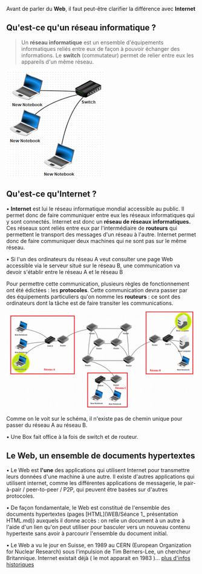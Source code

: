 ﻿Avant de parler du **Web**, il faut peut-être clarifier la différence avec **Internet**


## Qu'est-ce qu'un réseau informatique ?

>Un **réseau informatique** est un ensemble d'équipements informatiques reliés entre eux de façon à pouvoir échanger des informations. Le **switch** (commutateur) permet de relier entre eux les appareils d'un même réseau.

![reseau](image1_web.png)

## Qu'est-ce qu'Internet ?

• **Internet** est lui le réseau informatique mondial accessible au public. Il permet donc de faire communiquer entre eux les réseaux informatiques qui y sont connectés. Internet est donc un **réseau de réseaux informatiques.** Ces réseaux sont reliés entre eux par l'intermédiaire de **routeurs** qui permettent le transport des messages d'un réseau à l'autre. Internet permet donc de faire communiquer deux machines qui ne sont pas sur le même réseau.

• Si l'un des ordinateurs du réseau A veut consulter une page Web accessible via le serveur situé sur le réseau B, une communication va devoir s'établir entre le réseau A et le réseau B

Pour permettre cette communication, plusieurs règles de fonctionnement ont été édictées : les **protocoles**. Cette communication devra passer par des équipements particuliers qu'on nomme les **routeurs** : ce sont des ordinateurs dont la tâche est de faire transiter les communications.

![internet](image2_web.png)

Comme on le voit sur le schéma, il n'existe pas de chemin unique pour passer du réseau A au réseau B.

• Une Box fait office à la fois de switch et de routeur.

## Le Web, un ensemble de documents hypertextes

• Le Web est **l'une** des applications qui utilisent Internet pour transmettre leurs données d'une machine à une autre.
Il existe d'autres applications qui utilisent internet, comme les différentes applications de messagerie, le pair-à-pair / peer-to-peer / P2P, qui peuvent être basées sur d'autres protocoles.

• De façon fondamentale, le Web est constitué de l'ensemble des documents hypertextes (pages [HTML](WEB/Séance 1_ présentation HTML.md)) auxquels il donne accès : on relie un document à un autre à l'aide d'un lien qu'on peut utiliser pour basculer vers un nouveau contenu hypertexte sans avoir à parcourir l'ensemble du document initial.

• Le Web a vu le jour en Suisse, en 1989 au CERN (European Organization for Nuclear Research) sous l'impulsion de Tim Berners-Lee, un chercheur Britannique.
Internet existait déjà ( le mot apparait en 1983 )... [plus d'infos historiques](WEB/Aperçu_Historique.md)


